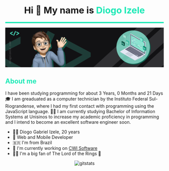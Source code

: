 

<h1 align="center" style="font-size: 1.8rem">Hi 👋 My name is <span style="color: #1DE9B6">Diogo Izele</span></h1>

<hr style="display: block; height: 0px; border-top: 4px solid #1DE9B6;"/>
<img alt="cover" src="./src/resources/images/cover.png">


<h2 style="font-size: 1.5em; font-weight: bold; color: #1DE9B6;"> About me </h2>

I have been studying programming for about 3 Years, 0 Months and 21 Days 🎓 I am greaduated as a computer technician by the Instituto Federal Sul-Riograndense, where I had my first contact with programming using the JavaScript language. 👨‍💻 I am currently studying Bachelor of Information Systems at Unisinos to increase my academic proficiency in programming and I intend to become an excellent software engineer soon.

- 🧑‍💻 Diogo Gabriel Izele, 20 years
- 📱 Web and Mobile Developer
- 🇧🇷  I'm from Brazil
- 🚀  I'm currently working on [CWI Software](http://www.cwi.com.br/)
-  🧝‍♂️  I'm a big fan of The Lord of the Rings 💍

<!-- <h2 style="font-size: 1.5em; font-weight: bold; color: #1DE9B6;"> My recent works </h2>
<div style="display: grid; grid-template-columns: repeat(2, 1fr); grid-gap: 1rem;">
<a href="https://github.com/diogoizele/diogoizele">
    <img src="https://github-readme-stats.vercel.app/api/pin/?username=diogoizele&theme=vue-dark&repo=diogoizele"/>
  </a>
<a href="https://github.com/diogoizele/data-structure">
    <img src="https://github-readme-stats.vercel.app/api/pin/?username=diogoizele&theme=vue-dark&repo=data-structure"/>
  </a>
<a href="https://github.com/diogoizele/gofinance">
    <img src="https://github-readme-stats.vercel.app/api/pin/?username=diogoizele&theme=vue-dark&repo=gofinance"/>
  </a>
<a href="https://github.com/diogoizele/ignite-template-react-native-todos">
    <img src="https://github-readme-stats.vercel.app/api/pin/?username=diogoizele&theme=vue-dark&repo=ignite-template-react-native-todos"/>
  </a>
<a href="https://github.com/diogoizele/financeiro_app">
    <img src="https://github-readme-stats.vercel.app/api/pin/?username=diogoizele&theme=vue-dark&repo=financeiro_app"/>
  </a>
<a href="https://github.com/diogoizele/financeiro_api">
    <img src="https://github-readme-stats.vercel.app/api/pin/?username=diogoizele&theme=vue-dark&repo=financeiro_api"/>
  </a>
</div> -->

<div  align=center >
<img alt=gitstats src="https://github-readme-stats.vercel.app/api/top-langs/?username=diogoizele&langs_count=10&layout=compact&theme=vue-dark"/>
</div>

